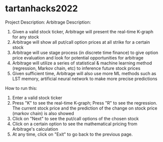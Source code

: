 # tartanhacks2022
Project Description: Arbitrage 
Description: 
1. Given a valid stock ticker, Arbitrage will present the real-time K-graph for any stock
2. Arbitrage will show all put/call option prices at all strike for a certain stock
3. Arbitrage will use stage process (in discrete time finance) to give option price evaluation and look for potential opportunities for arbitrage
4. Arbitrage will utilize a series of statistical & machine learning method (regression, Markov chain, etc) to inference future stock prices
5. Given sufficient time, Arbitrage will also use more ML methods such as LST memory, artificial neural network to make more precise predictions

How to run this: 
1. Enter a valid stock ticker
2. Press "K" to see the real-time K-graph; Press "R" to see the regression. The current stock price and the prediction of the change on stock price (markov chain) is also showed
3. Click on "Next" to see the put/call options of the chosen stock
4. Click on a certain option to see the mathematical pricing from Arbitrage's calculation
5. At any time, click on "Exit" to go back to the previous page.
